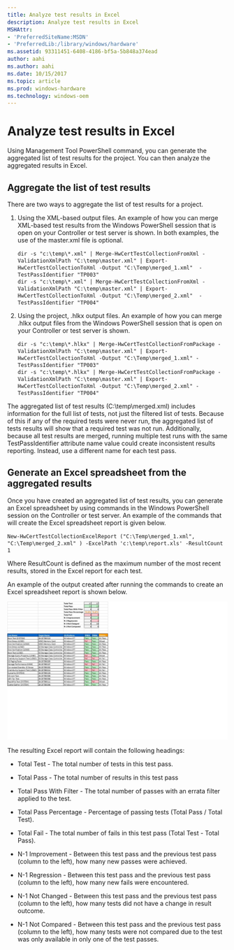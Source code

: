 ```yaml
---
title: Analyze test results in Excel
description: Analyze test results in Excel
MSHAttr:
- 'PreferredSiteName:MSDN'
- 'PreferredLib:/library/windows/hardware'
ms.assetid: 93311451-6408-4186-bf5a-5b848a374ead
author: aahi
ms.author: aahi
ms.date: 10/15/2017
ms.topic: article
ms.prod: windows-hardware
ms.technology: windows-oem
---
```


# Analyze test results in Excel


Using Management Tool PowerShell command, you can generate the aggregated list of test results for the project. You can then analyze the aggregated results in Excel.

## <span id="Aggregate_the_list_of_test_results"></span><span id="aggregate_the_list_of_test_results"></span><span id="AGGREGATE_THE_LIST_OF_TEST_RESULTS"></span>Aggregate the list of test results


There are two ways to aggregate the list of test results for a project.

1.  Using the XML-based output files. An example of how you can merge XML-based test results from the Windows PowerShell session that is open on your Controller or test server is shown. In both examples, the use of the master.xml file is optional.

    ``` syntax
    dir -s "c:\temp\*.xml" | Merge-HwCertTestCollectionFromXml -ValidationXmlPath "C:\temp\master.xml" | Export-HwCertTestCollectionToXml -Output "C:\Temp\merged_1.xml"  -TestPassIdentifier "TP003"
    dir -s "c:\temp\*.xml" | Merge-HwCertTestCollectionFromXml -ValidationXmlPath "C:\temp\master.xml" | Export-HwCertTestCollectionToXml -Output "C:\Temp\merged_2.xml"  -TestPassIdentifier "TP004"
    ```

2.  Using the project, .hlkx output files. An example of how you can merge .hlkx output files from the Windows PowerShell session that is open on your Controller or test server is shown.

    ``` syntax
    dir -s "c:\temp\*.hlkx" | Merge-HwCertTestCollectionFromPackage -ValidationXmlPath "C:\temp\master.xml" | Export-HwCertTestCollectionToXml -Output "C:\Temp\merged_1.xml" -TestPassIdentifier "TP003"
    dir -s "c:\temp\*.hlkx" | Merge-HwCertTestCollectionFromPackage -ValidationXmlPath "C:\temp\master.xml" | Export-HwCertTestCollectionToXml -Output "C:\Temp\merged_2.xml" -TestPassIdentifier "TP004"
    ```

The aggregated list of test results (C:\\temp\\merged.xml) includes information for the full list of tests, not just the filtered list of tests. Because of this if any of the required tests were never run, the aggregated list of tests results will show that a required test was not run. Additionally, because all test results are merged, running multiple test runs with the same TestPassIdentifier attribute name value could create inconsistent results reporting. Instead, use a different name for each test pass.

## <span id="Generate_an_Excel_spreadsheet_from_the_aggregated_results"></span><span id="generate_an_excel_spreadsheet_from_the_aggregated_results"></span><span id="GENERATE_AN_EXCEL_SPREADSHEET_FROM_THE_AGGREGATED_RESULTS"></span>Generate an Excel spreadsheet from the aggregated results


Once you have created an aggregated list of test results, you can generate an Excel spreadsheet by using commands in the Windows PowerShell session on the Controller or test server. An example of the commands that will create the Excel spreadsheet report is given below.

``` syntax
New-HwCertTestCollectionExcelReport ("C:\Temp\merged_1.xml", "C:\Temp\merged_2.xml" ) -ExcelPath 'c:\temp\report.xls' -ResultCount 1 
```

Where ResultCount is defined as the maximum number of the most recent results, stored in the Excel report for each test.

An example of the output created after running the commands to create an Excel spreadsheet report is shown below.

![hlk automation tool example of excel results](images/hck-winb-hckautotool-excel-results.jpg)

The resulting Excel report will contain the following headings:

-   Total Test - The total number of tests in this test pass.

-   Total Pass - The total number of results in this test pass

-   Total Pass With Filter - The total number of passes with an errata filter applied to the test.

-   Total Pass Percentage - Percentage of passing tests (Total Pass / Total Test).

-   Total Fail - The total number of fails in this test pass (Total Test - Total Pass).

-   N-1 Improvement - Between this test pass and the previous test pass (column to the left), how many new passes were achieved.

-   N-1 Regression - Between this test pass and the previous test pass (column to the left), how many new fails were encountered.

-   N-1 Not Changed - Between this test pass and the previous test pass (column to the left), how many tests did not have a change in result outcome.

-   N-1 Not Compared - Between this test pass and the previous test pass (column to the left), how many tests were not compared due to the test was only available in only one of the test passes.

 

 






